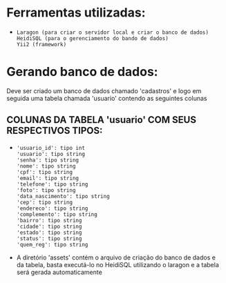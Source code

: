 # Ferramentas utilizadas:

-     Laragon (para criar o servidor local e criar o banco de dados)
      HeidiSQL (para o gerenciamento do bando de dados)
      Yii2 (framework)

# Gerando banco de dados:

Deve ser criado um banco de dados chamado 'cadastros' e logo em seguida uma tabela chamada 'usuario' contendo as seguintes colunas

## COLUNAS DA TABELA 'usuario' COM SEUS RESPECTIVOS TIPOS:
-     'usuario_id': tipo int
      'usuario': tipo string
      'senha': tipo string
      'nome': tipo string
      'cpf': tipo string
      'email': tipo string
      'telefone': tipo string
      'foto': tipo string
      'data_nascimento': tipo string
      'cep': tipo string
      'endereco': tipo string
      'complemento': tipo string
      'bairro': tipo string
      'cidade': tipo string
      'estado': tipo string
      'status': tipo string
      'quem_reg': tipo string

- A diretório 'assets' contém o arquivo de criação do banco de dados e da tabela, basta executá-lo no HeidiSQL utilizando o laragon e a tabela será gerada automaticamente


# 


